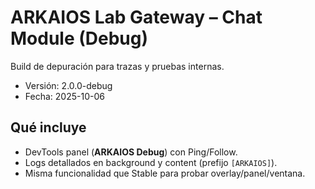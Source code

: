 # ARKAIOS Lab Gateway – Chat Module (Debug)
Build de depuración para trazas y pruebas internas.
- Versión: 2.0.0-debug
- Fecha: 2025-10-06

## Qué incluye
- DevTools panel (**ARKAIOS Debug**) con Ping/Follow.
- Logs detallados en background y content (prefijo `[ARKAIOS]`).
- Misma funcionalidad que Stable para probar overlay/panel/ventana.
